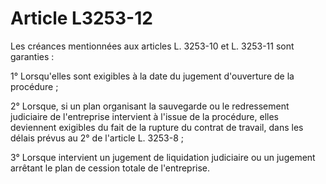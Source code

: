 # Article L3253-12

Les créances mentionnées aux articles L. 3253-10 et L. 3253-11 sont garanties :

1° Lorsqu'elles sont exigibles à la date du jugement d'ouverture de la procédure ;

2° Lorsque, si un plan organisant la sauvegarde ou le redressement judiciaire de l'entreprise intervient à l'issue de la procédure, elles deviennent exigibles du fait de la rupture du contrat de travail, dans les délais prévus au 2° de l'article L. 3253-8 ;

3° Lorsque intervient un jugement de liquidation judiciaire ou un jugement arrêtant le plan de cession totale de l'entreprise.